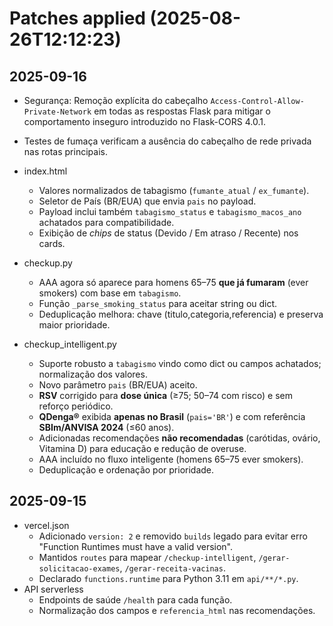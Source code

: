 
# Patches applied (2025-08-26T12:12:23)

## 2025-09-16
- Segurança: Remoção explícita do cabeçalho `Access-Control-Allow-Private-Network` em todas as respostas Flask para mitigar o comportamento inseguro introduzido no Flask-CORS 4.0.1.
- Testes de fumaça verificam a ausência do cabeçalho de rede privada nas rotas principais.
- index.html
  - Valores normalizados de tabagismo (`fumante_atual` / `ex_fumante`).
  - Seletor de País (BR/EUA) que envia `pais` no payload.
  - Payload inclui também `tabagismo_status` e `tabagismo_macos_ano` achatados para compatibilidade.
  - Exibição de *chips* de status (Devido / Em atraso / Recente) nos cards.

- checkup.py
  - AAA agora só aparece para homens 65–75 **que já fumaram** (ever smokers) com base em `tabagismo`.
  - Função `_parse_smoking_status` para aceitar string ou dict.
  - Deduplicação melhora: chave (titulo,categoria,referencia) e preserva maior prioridade.

- checkup_intelligent.py
  - Suporte robusto a `tabagismo` vindo como dict ou campos achatados; normalização dos valores.
  - Novo parâmetro `pais` (BR/EUA) aceito.
  - **RSV** corrigido para **dose única** (≥75; 50–74 com risco) e sem reforço periódico.
  - **QDenga®** exibida **apenas no Brasil** (`pais='BR'`) e com referência **SBIm/ANVISA 2024** (≤60 anos).
  - Adicionadas recomendações **não recomendadas** (carótidas, ovário, Vitamina D) para educação e redução de overuse.
  - AAA incluído no fluxo inteligente (homens 65–75 ever smokers).
  - Deduplicação e ordenação por prioridade.

## 2025-09-15
- vercel.json
  - Adicionado `version: 2` e removido `builds` legado para evitar erro "Function Runtimes must have a valid version".
  - Mantidos `routes` para mapear `/checkup-intelligent`, `/gerar-solicitacao-exames`, `/gerar-receita-vacinas`.
  - Declarado `functions.runtime` para Python 3.11 em `api/**/*.py`.
- API serverless
  - Endpoints de saúde `/health` para cada função.
  - Normalização dos campos e `referencia_html` nas recomendações.
